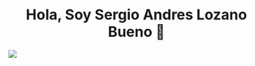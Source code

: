 <div>
<h1 align ="center"> Hola, Soy Sergio Andres Lozano Bueno 👋 </h1>
</div>
<img src="file:///C:/Users/sergi/Downloads/tumblr_n5jihvSjFl1scld9qo1_500.gif">
<!--
**SergiusYT/SergiusYT** is a ✨ _special_ ✨ repository because its `README.md` (this file) appears on your GitHub profile.

Here are some ideas to get you started:

- 🔭 I’m currently working on ...
- 🌱 I’m currently learning ...
- 👯 I’m looking to collaborate on ...
- 🤔 I’m looking for help with ...
- 💬 Ask me about ...
- 📫 How to reach me: ...
- 😄 Pronouns: ...
- ⚡ Fun fact: ...
-->
